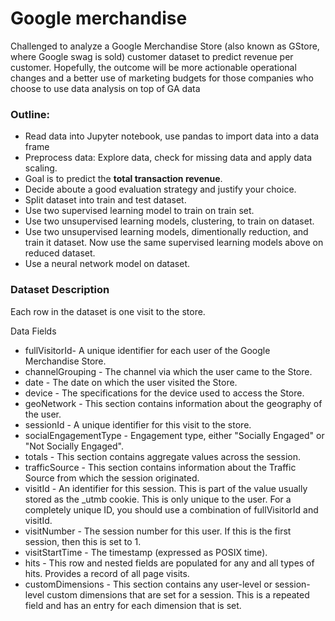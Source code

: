 # Google merchandise
Challenged to analyze a Google Merchandise Store (also known as GStore, where Google swag is sold) customer dataset to predict revenue per customer. 
Hopefully, the outcome will be more actionable operational changes and a better use of marketing budgets for those companies who choose to use data analysis on top of GA data

### Outline:
- Read data into Jupyter notebook, use pandas to import data into a data frame
- Preprocess data: Explore data, check for missing data and apply data scaling. 
- Goal is to predict the **total transaction revenue**. 
- Decide aboute a good evaluation strategy and justify your choice.
- Split dataset into train and test dataset. 
- Use two supervised learning model to train on train set.
- Use two unsupervised learning models, clustering, to train on dataset. 
- Use two unsupervised learning models, dimentionally reduction, and train it dataset. Now use the same supervised learning models above on reduced dataset. 
- Use a neural network model on dataset. 

### Dataset Description
Each row in the dataset is one visit to the store. 

Data Fields
- fullVisitorId- A unique identifier for each user of the Google Merchandise Store.
- channelGrouping - The channel via which the user came to the Store.
- date - The date on which the user visited the Store.
- device - The specifications for the device used to access the Store.
- geoNetwork - This section contains information about the geography of the user.
- sessionId - A unique identifier for this visit to the store.
- socialEngagementType - Engagement type, either "Socially Engaged" or "Not Socially Engaged".
- totals - This section contains aggregate values across the session.
- trafficSource - This section contains information about the Traffic Source from which the session originated.
- visitId - An identifier for this session. This is part of the value usually stored as the _utmb cookie. This is only unique to the user. For a completely unique ID, you should use a combination of fullVisitorId and visitId.
- visitNumber - The session number for this user. If this is the first session, then this is set to 1.
- visitStartTime - The timestamp (expressed as POSIX time).
- hits - This row and nested fields are populated for any and all types of hits. Provides a record of all page visits.
- customDimensions - This section contains any user-level or session-level custom dimensions that are set for a session. This is a repeated field and has an entry for each dimension that is set.
